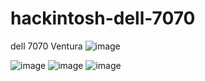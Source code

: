 # hackintosh-dell-7070
dell 7070 Ventura 
![image](https://github.com/sonvirgo/hackintosh-dell-7070/assets/10823037/98f03e6c-07d4-44d1-9c6d-c411b47ef8e1)

![image](https://github.com/sonvirgo/hackintosh-dell-7070/assets/10823037/783de01f-b1ba-42cb-afe5-fdd6633bc0f6)
![image](https://github.com/sonvirgo/hackintosh-dell-7070/assets/10823037/013a5915-6a8c-411f-9741-5318537362da)
![image](https://github.com/sonvirgo/hackintosh-dell-7070/assets/10823037/14d421b4-7dd3-4526-89c2-f55ee6a3a5d7)
